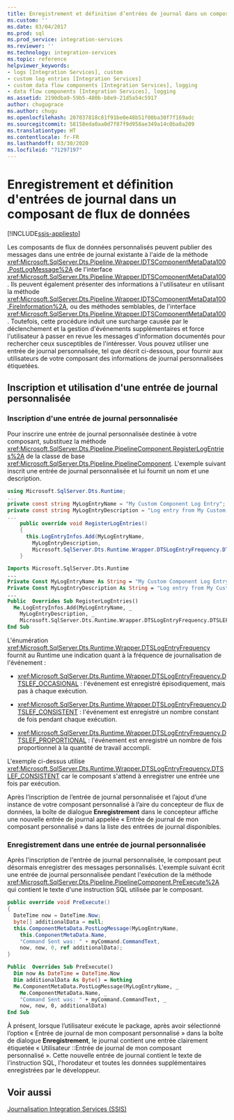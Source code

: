 ```yaml
---
title: Enregistrement et définition d’entrées de journal dans un composant de flux de données | Microsoft Docs
ms.custom: ''
ms.date: 03/04/2017
ms.prod: sql
ms.prod_service: integration-services
ms.reviewer: ''
ms.technology: integration-services
ms.topic: reference
helpviewer_keywords:
- logs [Integration Services], custom
- custom log entries [Integration Services]
- custom data flow components [Integration Services], logging
- data flow components [Integration Services], logging
ms.assetid: 2190dba9-59b5-480b-b8e9-21d5a54c5917
author: chugugrace
ms.author: chugu
ms.openlocfilehash: 207037818c81f91be0e48b51f00ba30f7f169adc
ms.sourcegitcommit: 58158eda0aa0d7f87f9d958ae349a14c0ba8a209
ms.translationtype: HT
ms.contentlocale: fr-FR
ms.lasthandoff: 03/30/2020
ms.locfileid: "71297197"
---
```

# <a name="logging-and-defining-log-entries-in-a-data-flow-component"></a>Enregistrement et définition d'entrées de journal dans un composant de flux de données

[!INCLUDE[ssis-appliesto](../../../includes/ssis-appliesto-ssvrpluslinux-asdb-asdw-xxx.md)]


  Les composants de flux de données personnalisés peuvent publier des messages dans une entrée de journal existante à l'aide de la méthode <xref:Microsoft.SqlServer.Dts.Pipeline.Wrapper.IDTSComponentMetaData100.PostLogMessage%2A> de l'interface <xref:Microsoft.SqlServer.Dts.Pipeline.Wrapper.IDTSComponentMetaData100>. Ils peuvent également présenter des informations à l'utilisateur en utilisant la méthode <xref:Microsoft.SqlServer.Dts.Pipeline.Wrapper.IDTSComponentMetaData100.FireInformation%2A>, ou des méthodes semblables, de l'interface <xref:Microsoft.SqlServer.Dts.Pipeline.Wrapper.IDTSComponentMetaData100>. Toutefois, cette procédure induit une surcharge causée par le déclenchement et la gestion d'événements supplémentaires et force l'utilisateur à passer en revue les messages d'information documentés pour rechercher ceux susceptibles de l'intéresser. Vous pouvez utiliser une entrée de journal personnalisée, tel que décrit ci-dessous, pour fournir aux utilisateurs de votre composant des informations de journal personnalisées étiquetées.  
  
## <a name="registering-and-using-a-custom-log-entry"></a>Inscription et utilisation d'une entrée de journal personnalisée  
  
### <a name="registering-a-custom-log-entry"></a>Inscription d'une entrée de journal personnalisée  
 Pour inscrire une entrée de journal personnalisée destinée à votre composant, substituez la méthode <xref:Microsoft.SqlServer.Dts.Pipeline.PipelineComponent.RegisterLogEntries%2A> de la classe de base <xref:Microsoft.SqlServer.Dts.Pipeline.PipelineComponent>. L'exemple suivant inscrit une entrée de journal personnalisée et lui fournit un nom et une description.  
  
```csharp  
using Microsoft.SqlServer.Dts.Runtime;  
...  
private const string MyLogEntryName = "My Custom Component Log Entry";  
private const string MyLogEntryDescription = "Log entry from My Custom Component ";  
...  
    public override void RegisterLogEntries()  
    {  
      this.LogEntryInfos.Add(MyLogEntryName,  
        MyLogEntryDescription,  
        Microsoft.SqlServer.Dts.Runtime.Wrapper.DTSLogEntryFrequency.DTSLEF_CONSISTENT);  
    }  
```  
  
```vb  
Imports Microsoft.SqlServer.Dts.Runtime  
...  
Private Const MyLogEntryName As String = "My Custom Component Log Entry"   
Private Const MyLogEntryDescription As String = "Log entry from My Custom Component "  
...  
Public  Overrides Sub RegisterLogEntries()   
  Me.LogEntryInfos.Add(MyLogEntryName, _  
    MyLogEntryDescription, _  
    Microsoft.SqlServer.Dts.Runtime.Wrapper.DTSLogEntryFrequency.DTSLEF_CONSISTENT)   
End Sub  
```  
  
 L'énumération <xref:Microsoft.SqlServer.Dts.Runtime.Wrapper.DTSLogEntryFrequency> fournit au Runtime une indication quant à la fréquence de journalisation de l'événement :  
  
-   <xref:Microsoft.SqlServer.Dts.Runtime.Wrapper.DTSLogEntryFrequency.DTSLEF_OCCASIONAL> : l'événement est enregistré épisodiquement, mais pas à chaque exécution.  
  
-   <xref:Microsoft.SqlServer.Dts.Runtime.Wrapper.DTSLogEntryFrequency.DTSLEF_CONSISTENT> : l'événement est enregistré un nombre constant de fois pendant chaque exécution.  
  
-   <xref:Microsoft.SqlServer.Dts.Runtime.Wrapper.DTSLogEntryFrequency.DTSLEF_PROPORTIONAL> : l'événement est enregistré un nombre de fois proportionnel à la quantité de travail accompli.  
  
 L'exemple ci-dessus utilise <xref:Microsoft.SqlServer.Dts.Runtime.Wrapper.DTSLogEntryFrequency.DTSLEF_CONSISTENT> car le composant s'attend à enregistrer une entrée une fois par exécution.  
  
 Après l’inscription de l’entrée de journal personnalisée et l’ajout d’une instance de votre composant personnalisé à l’aire du concepteur de flux de données, la boîte de dialogue **Enregistrement** dans le concepteur affiche une nouvelle entrée de journal appelée « Entrée de journal de mon composant personnalisé » dans la liste des entrées de journal disponibles.  
  
### <a name="logging-to-a-custom-log-entry"></a>Enregistrement dans une entrée de journal personnalisée  
 Après l'inscription de l'entrée de journal personnalisée, le composant peut désormais enregistrer des messages personnalisés. L'exemple suivant écrit une entrée de journal personnalisée pendant l'exécution de la méthode <xref:Microsoft.SqlServer.Dts.Pipeline.PipelineComponent.PreExecute%2A> qui contient le texte d'une instruction SQL utilisée par le composant.  
  
```csharp  
public override void PreExecute()  
{  
  DateTime now = DateTime.Now;  
  byte[] additionalData = null;  
  this.ComponentMetaData.PostLogMessage(MyLogEntryName,  
    this.ComponentMetaData.Name,  
    "Command Sent was: " + myCommand.CommandText,  
    now, now, 0, ref additionalData);  
}  
```  
  
```vb  
Public  Overrides Sub PreExecute()   
  Dim now As DateTime = DateTime.Now   
  Dim additionalData As Byte() = Nothing   
  Me.ComponentMetaData.PostLogMessage(MyLogEntryName, _  
    Me.ComponentMetaData.Name, _  
    "Command Sent was: " + myCommand.CommandText, _  
    now, now, 0, additionalData)   
End Sub  
```  
  
 À présent, lorsque l’utilisateur exécute le package, après avoir sélectionné l’option « Entrée de journal de mon composant personnalisé » dans la boîte de dialogue **Enregistrement**, le journal contient une entrée clairement étiquetée « Utilisateur ::Entrée de journal de mon composant personnalisé ». Cette nouvelle entrée de journal contient le texte de l'instruction SQL, l'horodateur et toutes les données supplémentaires enregistrées par le développeur.  
  
## <a name="see-also"></a>Voir aussi  
 [Journalisation Integration Services &#40;SSIS&#41;](../../../integration-services/performance/integration-services-ssis-logging.md)  
  
  

